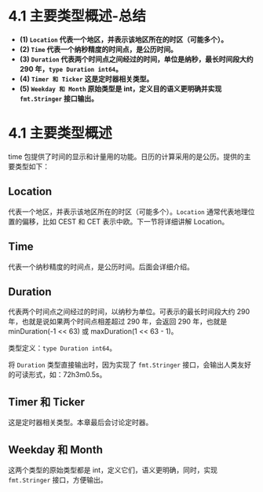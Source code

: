 # 4.1 主要类型概述-总结

- **(1) `Location` 代表一个地区，并表示该地区所在的时区（可能多个）。**
- **(2) `Time` 代表一个纳秒精度的时间点，是公历时间。**
- **(3) `Duration` 代表两个时间点之间经过的时间，单位是纳秒，最长时间段大约 290 年，`type Duration int64`。**
- **(4) `Timer 和 Ticker` 这是定时器相关类型。**
- **(5) `Weekday 和 Month` 原始类型是 int，定义目的语义更明确并实现 `fmt.Stringer` 接口输出。**

# 4.1 主要类型概述

time 包提供了时间的显示和计量用的功能。日历的计算采用的是公历。提供的主要类型如下：

## Location

代表一个地区，并表示该地区所在的时区（可能多个）。`Location` 通常代表地理位置的偏移，比如 CEST 和 CET 表示中欧。下一节将详细讲解 Location。

## Time

代表一个纳秒精度的时间点，是公历时间。后面会详细介绍。

## Duration

代表两个时间点之间经过的时间，以纳秒为单位。可表示的最长时间段大约 290 年，也就是说如果两个时间点相差超过 290 年，会返回 290 年，也就是 minDuration(-1 << 63) 或 maxDuration(1 << 63 - 1)。

类型定义：`type Duration int64`。

将 `Duration` 类型直接输出时，因为实现了 `fmt.Stringer` 接口，会输出人类友好的可读形式，如：72h3m0.5s。

## Timer 和 Ticker

这是定时器相关类型。本章最后会讨论定时器。

## Weekday 和 Month

这两个类型的原始类型都是 int，定义它们，语义更明确，同时，实现 `fmt.Stringer` 接口，方便输出。
